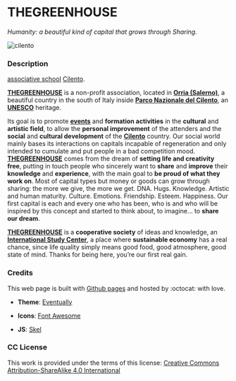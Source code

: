 # **THEGREENHOUSE**

_Humanity: a beautiful kind of capital that grows through Sharing._

![cilento](https://cdn.thegreenhouse.online/image/cilento.jpg)

### **Description**

[associative school](https://singinflower.com) [Cilento](https://en.wikipedia.org/wiki/Cilento).

[**THEGREENHOUSE**](https://thegreenhouse.online) is a non-profit association, located in [**Orria (Salerno)**](https://en.wikipedia.org/wiki/Orria), a beautiful country in the south of Italy inside [**Parco Nazionale del Cilento**](https://en.wikipedia.org/wiki/Parco_Nazionale_del_Cilento,_Vallo_di_Diano_e_Alburni), an [**UNESCO**](http://whc.unesco.org/en/list/842) heritage.

Its goal is to promote [**events**](https://thegreenhouse_aps.eventbrite.com) and **formation activities** in the **cultural** and **artistic field**, to allow the **personal improvement** of the attenders and the **social** and **cultural development** of the [**Cilento**](https://en.wikipedia.org/wiki/Cilento) country.
Our social world mainly bases its interactions on capitals incapable of regeneration and only intended to cumulate and put people in a bad competition mood. [**THEGREENHOUSE**](https://thegreenhouse.online) comes from the dream of **setting life and creativity free**, putting in touch people who sincerely want to **share** and **improve** their **knowledge** and **experience**, with the main goal to **be proud of what they work on**.
Most of capital types but money or goods can grow through sharing: the more we give, the more we get. DNA. Hugs. Knowledge. Artistic and human maturity. Culture. Emotions. Friendship. Esteem. Happiness.
Our first capital is each and every one who has been, who is and who will be inspired by this concept and started to think about, to imagine... to **share our dream**.

[**THEGREENHOUSE**](https://thegreenhouse.online) is a **cooperative society** of ideas and knowledge, an [**International Study Center**](https://singinflower.com), a place where **sustainable economy** has a real chance, since life quality simply means good food, good atmosphere, good state of mind. Thanks for being here, you’re our first real gain.

### **Credits**

This web page is built with [Github pages](https://pages.github.com) and hosted by :octocat: with love.

+ **Theme**:
[Eventually](https://html5up.net/eventually)

+ **Icons**:
[Font Awesome](https://fortawesome.github.com/Font-Awesome)

+ **JS**:
[Skel](http://skel.io)

### **CC License**

This work is provided under the terms of this license: [Creative Commons Attribution-ShareAlike 4.0 International](https://creativecommons.org/licenses/by-sa/4.0/)
